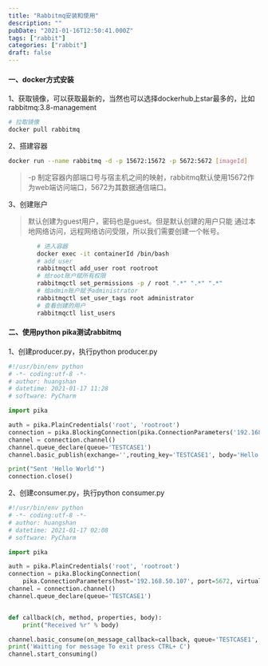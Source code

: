 ```yaml
---
title: "Rabbitmq安装和使用"
description: ""
pubDate: "2021-01-16T12:50:41.000Z"
tags: ["rabbit"]
categories: ["rabbit"]
draft: false
---
```



#### 一、docker方式安装

1、获取镜像，可以获取最新的，当然也可以选择dockerhub上star最多的，比如rabbitmq:3.8-management

```bash
# 拉取镜像
docker pull rabbitmq
```

2、搭建容器

```bash
docker run --name rabbitmq -d -p 15672:15672 -p 5672:5672 [imageId]
```

> -p 制定容器内部端口号与宿主机之间的映射，rabbitmq默认使用15672作为web端访问端口，5672为其数据通信端口。

3、创建账户

> 默认创建为guest用户，密码也是guest。但是默认创建的用户只能 通过本地网络访问，远程网络访问受限，所以我们需要创建一个帐号。

```bash
		# 进入容器
		docker exec -it containerId /bin/bash
		# add user
		rabbitmqctl add_user root rootroot
		# 给root账户赋所有权限
		rabbitmqctl set_permissions -p / root ".*" ".*" ".*"
		# 给admin账户赋予administrator
		rabbitmqctl set_user_tags root administrator
		# 查看创建的用户
		rabbitmqctl list_users
```

<!--more-->

#### 二、使用python pika测试rabbitmq

1、创建producer.py，执行python producer.py

```python
#!/usr/bin/env python
# -*- coding:utf-8 -*-
# author: huangshan
# datetime: 2021-01-17 11:28
# software: PyCharm

import pika

auth = pika.PlainCredentials('root', 'rootroot')
connection = pika.BlockingConnection(pika.ConnectionParameters('192.168.50.107', 5672, '/', auth))
channel = connection.channel()
channel.queue_declare(queue='TESTCASE1')
channel.basic_publish(exchange='',routing_key='TESTCASE1', body='Hello World')

print("Sent 'Hello World'")
connection.close()
```

2、创建consumer.py，执行python consumer.py

```python
#!/usr/bin/env python
# -*- coding:utf-8 -*-
# author: huangshan
# datetime: 2021-01-17 02:08
# software: PyCharm

import pika

auth = pika.PlainCredentials('root', 'rootroot')
connection = pika.BlockingConnection(
    pika.ConnectionParameters(host='192.168.50.107', port=5672, virtual_host='/', credentials=auth))
channel = connection.channel()
channel.queue_declare(queue='TESTCASE1')


def callback(ch, method, properties, body):
    print("Received %r" % body)

channel.basic_consume(on_message_callback=callback, queue='TESTCASE1', auto_ack=True)
print('Waitting for message To exit press CTRL+ C')
channel.start_consuming()
```



